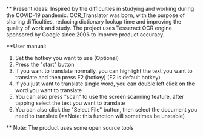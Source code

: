 ** Present ideas:
Inspired by the difficulties in studying and working during the COVID-19 pandemic.
OCR_Translator was born, with the purpose of sharing difficulties, reducing dictionary lookup time and improving the quality of work and study.
The project uses Tesseract OCR engine sponsored by Google since 2006 to improve product accuracy.

**User manual:
1. Set the hotkey you want to use (Optional)
2. Press the "start" button
3. If you want to translate normally, you can highlight the text you want to translate and then press F2 (hotkey) (F2 is default hotkey)
4. If you just want to translate single word, you can double left click on the word you want to translate
5. You can also press "scan" to use the screen scanning feature, after tapping select the text you want to translate
6. You can also click the "Select File" button, then select the document you need to translate (**Note: this function will sometimes be unstable)

** Note: The product uses some open source tools 